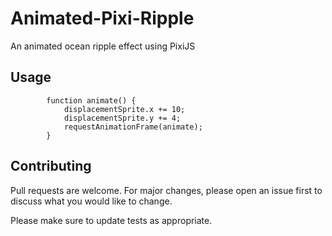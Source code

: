 # Animated-Pixi-Ripple
An animated ocean ripple effect using PixiJS 



## Usage

```PixiJS
        function animate() {
            displacementSprite.x += 10;
            displacementSprite.y += 4;
            requestAnimationFrame(animate);
        }

```

## Contributing
Pull requests are welcome. For major changes, please open an issue first to discuss what you would like to change.

Please make sure to update tests as appropriate.
